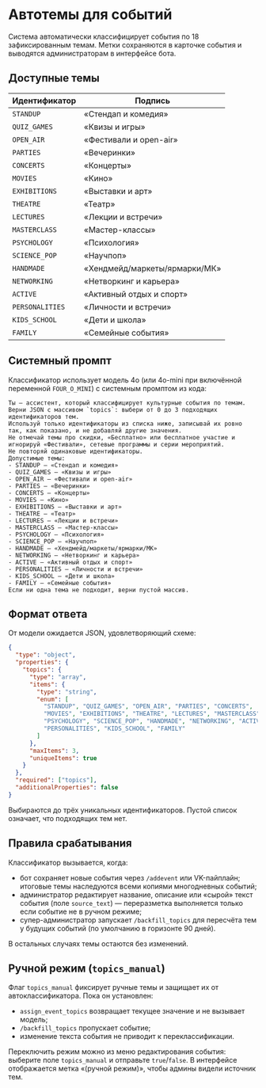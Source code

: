 # Автотемы для событий

Система автоматически классифицирует события по 18 зафиксированным темам. Метки
сохраняются в карточке события и выводятся администраторам в интерфейсе бота.

## Доступные темы

| Идентификатор | Подпись |
|---------------|---------|
| `STANDUP` | «Стендап и комедия» |
| `QUIZ_GAMES` | «Квизы и игры» |
| `OPEN_AIR` | «Фестивали и open-air» |
| `PARTIES` | «Вечеринки» |
| `CONCERTS` | «Концерты» |
| `MOVIES` | «Кино» |
| `EXHIBITIONS` | «Выставки и арт» |
| `THEATRE` | «Театр» |
| `LECTURES` | «Лекции и встречи» |
| `MASTERCLASS` | «Мастер-классы» |
| `PSYCHOLOGY` | «Психология» |
| `SCIENCE_POP` | «Научпоп» |
| `HANDMADE` | «Хендмейд/маркеты/ярмарки/МК» |
| `NETWORKING` | «Нетворкинг и карьера» |
| `ACTIVE` | «Активный отдых и спорт» |
| `PERSONALITIES` | «Личности и встречи» |
| `KIDS_SCHOOL` | «Дети и школа» |
| `FAMILY` | «Семейные события» |

## Системный промпт

Классификатор использует модель 4o (или 4o-mini при включённой переменной
`FOUR_O_MINI`) с системным промптом из кода:

```
Ты — ассистент, который классифицирует культурные события по темам.
Верни JSON с массивом `topics`: выбери от 0 до 3 подходящих идентификаторов тем.
Используй только идентификаторы из списка ниже, записывай их ровно так, как показано, и не добавляй другие значения.
Не отмечай темы про скидки, «Бесплатно» или бесплатное участие и игнорируй «Фестивали», сетевые программы и серии мероприятий.
Не повторяй одинаковые идентификаторы.
Допустимые темы:
- STANDUP — «Стендап и комедия»
- QUIZ_GAMES — «Квизы и игры»
- OPEN_AIR — «Фестивали и open-air»
- PARTIES — «Вечеринки»
- CONCERTS — «Концерты»
- MOVIES — «Кино»
- EXHIBITIONS — «Выставки и арт»
- THEATRE — «Театр»
- LECTURES — «Лекции и встречи»
- MASTERCLASS — «Мастер-классы»
- PSYCHOLOGY — «Психология»
- SCIENCE_POP — «Научпоп»
- HANDMADE — «Хендмейд/маркеты/ярмарки/МК»
- NETWORKING — «Нетворкинг и карьера»
- ACTIVE — «Активный отдых и спорт»
- PERSONALITIES — «Личности и встречи»
- KIDS_SCHOOL — «Дети и школа»
- FAMILY — «Семейные события»
Если ни одна тема не подходит, верни пустой массив.
```

## Формат ответа

От модели ожидается JSON, удовлетворяющий схеме:

```json
{
  "type": "object",
  "properties": {
    "topics": {
      "type": "array",
      "items": {
        "type": "string",
        "enum": [
          "STANDUP", "QUIZ_GAMES", "OPEN_AIR", "PARTIES", "CONCERTS",
          "MOVIES", "EXHIBITIONS", "THEATRE", "LECTURES", "MASTERCLASS",
          "PSYCHOLOGY", "SCIENCE_POP", "HANDMADE", "NETWORKING", "ACTIVE",
          "PERSONALITIES", "KIDS_SCHOOL", "FAMILY"
        ]
      },
      "maxItems": 3,
      "uniqueItems": true
    }
  },
  "required": ["topics"],
  "additionalProperties": false
}
```

Выбираются до трёх уникальных идентификаторов. Пустой список означает, что
подходящих тем нет.

## Правила срабатывания

Классификатор вызывается, когда:

- бот сохраняет новые события через `/addevent` или VK-пайплайн; итоговые темы
  наследуются всеми копиями многодневных событий;
- администратор редактирует название, описание или «сырой» текст события
  (поле `source_text`) — переразметка выполняется только если событие не в
  ручном режиме;
- супер-администратор запускает `/backfill_topics` для пересчёта тем у будущих
  событий (по умолчанию в горизонте 90 дней).

В остальных случаях темы остаются без изменений.

## Ручной режим (`topics_manual`)

Флаг `topics_manual` фиксирует ручные темы и защищает их от автоклассификатора.
Пока он установлен:

- `assign_event_topics` возвращает текущее значение и не вызывает модель;
- `/backfill_topics` пропускает событие;
- изменение текста события не приводит к переклассификации.

Переключить режим можно из меню редактирования события: выберите поле
`topics_manual` и отправьте `true`/`false`. В интерфейсе отображается метка
«(ручной режим)», чтобы админы видели источник тем.
